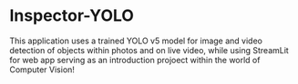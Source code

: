 # Inspector-YOLO
This application uses a trained YOLO v5 model for image and video detection of objects within photos and on live video, while using StreamLit for web app serving as an introduction projoect within the world of Computer Vision! 
